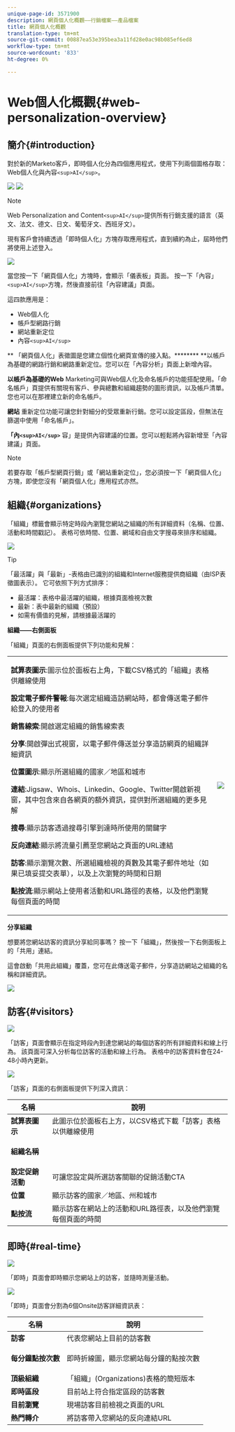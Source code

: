 ```yaml
---
unique-page-id: 3571900
description: 網頁個人化概觀——行銷檔案——產品檔案
title: 網頁個人化概觀
translation-type: tm+mt
source-git-commit: 00887ea53e395bea3a11fd28e0ac98b085ef6ed8
workflow-type: tm+mt
source-wordcount: '833'
ht-degree: 0%

---
```



# Web個人化概觀{#web-personalization-overview}

## 簡介{#introduction}

對於新的Marketo客戶，即時個人化分為四個應用程式，使用下列兩個圖格存取：Web個人化與內容`<sup>AI</sup>`。

![](assets/pasted-image-at-2016-03-23-02-45-pm.png) ![](assets/mlm-homepage-content-ai-281-29.png)

>[!NOTE]
>
>Web Personalization and Content`<sup>AI</sup>`提供所有行銷支援的語言（英文、法文、德文、日文、葡萄牙文、西班牙文）。

現有客戶會持續透過「即時個人化」方塊存取應用程式，直到續約為止，屆時他們將使用上述登入。

![](assets/image2016-2-9-8-3a52-3a32.png)

當您按一下「網頁個人化」方塊時，會顯示「儀表板」頁面。 按一下「內容」`<sup>AI</sup>`方塊，然後直接前往「內容建議」頁面。

這四款應用是：

* Web個人化
* 帳戶型網路行銷
* 網站重新定位
* 內容`<sup>AI</sup>`

** 「網頁個人化」表徵圖是您建立個性化網頁宣傳的接入點。******** **以帳戶為基礎的網路行銷和網路重新定位。您可以在「內容分析」頁面上新增內容。

**以帳戶為基礎的Web** Marketing可與Web個人化及命名帳戶的功能搭配使用。「命名帳戶」頁提供有關現有客戶、參與總數和組織趨勢的圖形資訊，以及帳戶清單。 您也可以在那裡建立新的命名帳戶。

**網站** 重新定位功能可讓您針對細分的受眾重新行銷。您可以設定區段，但無法在篩選中使用「命名帳戶」。

**「內`<sup>AI</sup>`** 容」是提供內容建議的位置。您可以輕鬆將內容新增至「內容建議」頁面。

>[!NOTE]
>
>若要存取「帳戶型網頁行銷」或「網站重新定位」，您必須按一下「網頁個人化」方塊，即使您沒有「網頁個人化」應用程式亦然。

## 組織{#organizations}

「組織」標籤會顯示特定時段內瀏覽您網站之組織的所有詳細資料（名稱、位置、活動和時間戳記）。 表格可依時間、位置、網域和自由文字搜尋來排序和組織。

![](assets/image2014-11-10-19-3a23-3a18.png)

>[!TIP]
>
>「最活躍」與「最新」-表格由已識別的組織和Internet服務提供商組織（由ISP表徵圖表示）。 它可依照下列方式排序：
>
>* 最活躍：表格中最活躍的組織，根據頁面檢視次數
>* 最新：表中最新的組織（預設）
>* 如需有價值的見解，請根據最活躍的

>



**組織——右側面板**

「組織」頁面的右側面板提供下列功能和見解：

<table> 
 <tbody> 
  <tr> 
   <td><p><strong>試算表圖示</strong>:圖示位於面板右上角，下載CSV格式的「組織」表格供離線使用</p><p><strong>設定電子郵件警報</strong>:每次選定組織造訪網站時，都會傳送電子郵件給登入的使用者</p><p><strong>銷售線索</strong>:開啟選定組織的銷售線索表</p><p><strong>分享</strong>:開啟彈出式視窗，以電子郵件傳送並分享造訪網頁的組織詳細資訊</p><p><strong>位置圖示</strong>:顯示所選組織的國家／地區和城市</p><p><strong>連結</strong>:Jigsaw、Whois、Linkedin、Google、Twitter開啟新視窗，其中包含來自各網頁的額外資訊，提供對所選組織的更多見解</p><p><strong>搜尋</strong>:顯示訪客透過搜尋引擎到達時所使用的關鍵字</p><p><strong>反向連結</strong>:顯示將流量引薦至您網站之頁面的URL連結</p><p><strong>訪客</strong>:顯示瀏覽次數、所選組織檢視的頁數及其電子郵件地址（如果已填妥提交表單），以及上次瀏覽的時間和日期</p><p><strong>點按流</strong>:顯示網站上使用者活動和URL路徑的表格，以及他們瀏覽每個頁面的時間</p></td> 
   <td><img src="assets/image2014-11-10-19-3a22-3a47.png" data-linked-resource-id="5046291" data-linked-resource-type="attachment" data-base-url="https://docs.marketo.com" data-linked-resource-container-id="3571900"></td> 
  </tr> 
 </tbody> 
</table>

**分享組織**

想要將您網站訪客的資訊分享給同事嗎？ 按一下「組織」，然後按一下右側面板上的「共用」連結。

這會啟動「共用此組織」覆蓋，您可在此傳送電子郵件，分享造訪網站之組織的名稱和詳細資訊。

![](assets/image2014-11-10-19-3a25-3a42.png)

## 訪客{#visitors}

![](assets/wp-vis.jpg)

「訪客」頁面會顯示在指定時段內到達您網站的每個訪客的所有詳細資料和線上行為。 該頁面可深入分析每位訪客的活動和線上行為。 表格中的訪客資料會在24-48小時內更新。

![](assets/image2014-11-10-19-3a45-3a49.png)

「訪客」頁面的右側面板提供下列深入資訊：

<table> 
 <thead> 
  <tr> 
   <th colspan="1" rowspan="1">名稱</th> 
   <th colspan="1" rowspan="1">說明</th> 
  </tr> 
 </thead> 
 <tbody> 
  <tr> 
   <td colspan="1" rowspan="1"><strong>試算表圖示</strong></td> 
   <td colspan="1" rowspan="1">此圖示位於面板右上方，以CSV格式下載「訪客」表格以供離線使用</td> 
  </tr> 
  <tr> 
   <td colspan="1" rowspan="1"><p><strong>組織名稱</strong></p></td> 
   <td colspan="1" rowspan="1"> </td> 
  </tr> 
  <tr> 
   <td colspan="1" rowspan="1"><strong>設定促銷活動</strong></td> 
   <td colspan="1" rowspan="1">可讓您設定與所選訪客關聯的促銷活動CTA</td> 
  </tr> 
  <tr> 
   <td colspan="1"><strong>位置</strong></td> 
   <td colspan="1">顯示訪客的國家／地區、州和城市</td> 
  </tr> 
  <tr> 
   <td colspan="1" rowspan="1"><strong>點按流</strong></td> 
   <td colspan="1" rowspan="1">顯示訪客在網站上的活動和URL路徑表，以及他們瀏覽每個頁面的時間</td> 
  </tr> 
 </tbody> 
</table>

## 即時{#real-time}

![](assets/wp-real.jpg)

「即時」頁面會即時顯示您網站上的訪客，並隨時測量活動。

![](assets/image2014-11-10-19-3a49-3a55.png)

「即時」頁面會分割為6個Onsite訪客詳細資訊表：

<table> 
 <thead> 
  <tr> 
   <th colspan="1" rowspan="1">名稱</th> 
   <th colspan="1" rowspan="1">說明</th> 
  </tr> 
 </thead> 
 <tbody> 
  <tr> 
   <td colspan="1" rowspan="1"><strong>訪客</strong></td> 
   <td colspan="1" rowspan="1"> 代表您網站上目前的訪客數</td> 
  </tr> 
  <tr> 
   <td colspan="1" rowspan="1"><p><strong>每分鐘點按次數</strong></p></td> 
   <td colspan="1" rowspan="1"> 即時折線圖，顯示您網站每分鐘的點按次數</td> 
  </tr> 
  <tr> 
   <td colspan="1" rowspan="1"><strong>頂級組織</strong></td> 
   <td colspan="1" rowspan="1">「組織」(Organizations)表格的簡短版本</td> 
  </tr> 
  <tr> 
   <td colspan="1"><strong>即時區段</strong></td> 
   <td colspan="1">目前站上符合指定區段的訪客數</td> 
  </tr> 
  <tr> 
   <td colspan="1"><strong>目前瀏覽</strong></td> 
   <td colspan="1">現場訪客目前檢視之頁面的URL</td> 
  </tr> 
  <tr> 
   <td colspan="1" rowspan="1"><strong>熱門轉介</strong></td> 
   <td colspan="1" rowspan="1">將訪客帶入您網站的反向連結URL</td> 
  </tr> 
 </tbody> 
</table>

